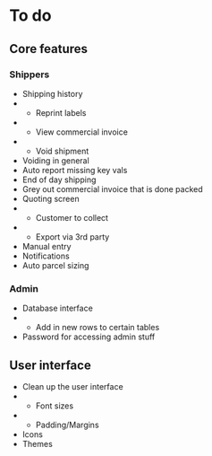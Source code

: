 # To do

## Core features

### Shippers

- Shipping history
- - Reprint labels
- - View commercial invoice
- - Void shipment
- Voiding in general
- Auto report missing key vals
- End of day shipping <!-- Held up by Odoo update -->
- Grey out commercial invoice that is done packed <!-- Held up by Odoo update -->
- Quoting screen
- - Customer to collect
- - Export via 3rd party
- Manual entry <!-- If we can do a manual ship and be able to attach the documents and choose ourselves to pay the customs and import if necessary would be ace -->
- Notifications <!-- The only notifications required are, if there is an issue and why, if the cost seems extreme compared to the price paid, if there is a size issue and if there is missing data somewhere -->
- Auto parcel sizing <!-- Box size and weights to default accordingly ie. mug would be 16x16x16 @ 1kg, a steering wheel would be 41x41x13 @ 2kg. we often use only about 3 different size boxes for most things -->

### Admin

- Database interface
- - Add in new rows to certain tables
- Password for accessing admin stuff

## User interface

- Clean up the user interface
- - Font sizes
- - Padding/Margins
- Icons
- Themes
